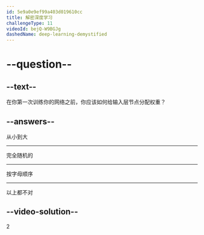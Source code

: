 ```yaml
---
id: 5e9a0e9ef99a403d019610cc
title: 解密深度学习
challengeType: 11
videoId: bejQ-W9BGJg
dashedName: deep-learning-demystified
---
```


# --question--

## --text--

在你第一次训练你的网络之前，你应该如何给输入层节点分配权重？

## --answers--

从小到大

---

完全随机的

---

按字母顺序

---

以上都不对

## --video-solution--

2

